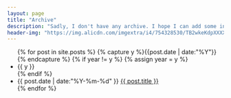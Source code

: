 ```yaml
---
layout: page
title: "Archive"
description: "Sadly, I don't have any archive. I hope I can add some in the page in 2016!"
header-img: "https://img.alicdn.com/imgextra/i4/754328530/TB2wkeKdpXXXXcIXXXXXXXXXXXX-754328530.jpg"
---
```



<ul class="listing">
{% for post in site.posts %}
  {% capture y %}{{post.date | date:"%Y"}}{% endcapture %}
  {% if year != y %}
    {% assign year = y %}
    <li class="listing-seperator">{{ y }}</li>
  {% endif %}
  <li class="listing-item">
    <time datetime="{{ post.date | date:"%Y-%m-%d" }}">{{ post.date | date:"%Y-%m-%d" }}</time>
    <a href="{{ post.url }}" title="{{ post.title }}">{{ post.title }}</a>
  </li>
{% endfor %}
</ul>
